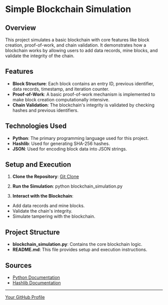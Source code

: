 # Simple Blockchain Simulation

## Overview

This project simulates a basic blockchain with core features like block creation, proof-of-work, and chain validation. It demonstrates how a blockchain works by allowing users to add data records, mine blocks, and validate the integrity of the chain.

## Features

- **Block Structure**: Each block contains an entry ID, previous identifier, data records, timestamp, and iteration counter.
- **Proof-of-Work**: A basic proof-of-work mechanism is implemented to make block creation computationally intensive.
- **Chain Validation**: The blockchain's integrity is validated by checking hashes and previous identifiers.

## Technologies Used

- **Python**: The primary programming language used for this project.
- **Hashlib**: Used for generating SHA-256 hashes.
- **JSON**: Used for encoding block data into JSON strings.

## Setup and Execution

1. **Clone the Repository**:
  [Git Clone]([https://example.com](https://github.com/your-username/simple-blockchain-simulation.git))



3. **Run the Simulation**:
python blockchain_simulation.py


4. **Interact with the Blockchain**:
  - Add data records and mine blocks.
  - Validate the chain's integrity.
  - Simulate tampering with the blockchain.

## Project Structure

- **blockchain_simulation.py**: Contains the core blockchain logic.
- **README.md**: This file provides setup and execution instructions.


## Sources

- [Python Documentation](https://docs.python.org/3/)
- [Hashlib Documentation](https://docs.python.org/3/library/hashlib.html)


---

[Your GitHub Profile](https://github.com/your-username)
